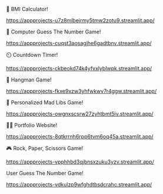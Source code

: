 🧮 BMI Calculator!

https://appprojects-u7z8mlbejrmy5tmw2zotu9.streamlit.app/

🤖 Computer Guess The Number Game!

https://appprojects-cuqst3aosagjhe6gadtbnv.streamlit.app/

⏲️ Countdown Timer!

https://appprojects-ckbeokd74k4yfvxlyblwpk.streamlit.app/

🎩 Hangman Game!

https://appprojects-fkxe9xzw3yhfwkwv7r4ggw.streamlit.app/

📖 Personalized Mad Libs Game!

https://appprojects-owgnxscsrw27zyhtbmt5iv.streamlit.app/

👩‍💻 Portfolio Website!

https://appprojects-8qtkrrnh6rpp6tvm6oq45a.streamlit.app/

🎮 Rock, Paper, Scissors Game!

https://appprojects-vpphhbd3qjbnsxzuku3yzv.streamlit.app/

User Guess The Number Game!

https://appprojects-vdkulzp9wfghdtbsdcrahc.streamlit.app/
